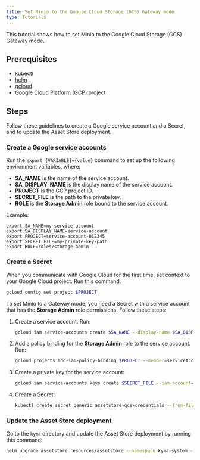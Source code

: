 ```yaml
---
title: Set Minio to the Google Cloud Storage (GCS) Gateway mode
type: Tutorials
---
```


This tutorial shows how to set Minio to the Google Cloud Storage (GCS) Gateway mode.

## Prerequisites

- [kubectl](https://kubernetes.io/docs/tasks/tools/install-kubectl/#install-kubectl)
- [helm](https://github.com/helm/helm#install)
- [gcloud](https://cloud.google.com/sdk/gcloud/)
- [Google Cloud Platform (GCP)](https://cloud.google.com) project

## Steps

Follow these guidelines to create a Google service account and a Secret, and to update the Asset Store deployment.

### Create a Google service accounts

Run the `export {VARIABLE}={value}` command to set up the following environment variables, where:

- **SA_NAME** is the name of the service account.
- **SA_DISPLAY_NAME** is the display name of the service account.
- **PROJECT** is the GCP project ID.
- **SECRET_FILE** is the path to the private key.
- **ROLE** is the **Storage Admin** role bound to the service account.

Example:
```
export SA_NAME=my-service-account
export SA_DISPLAY_NAME=service-account
export PROJECT=service-account-012345
export SECRET_FILE=my-private-key-path
export ROLE=roles/storage.admin
```

### Create a Secret

When you communicate with Google Cloud for the first time, set context to your Google Cloud project. Run this command:
```bash
gcloud config set project $PROJECT
```

To set Minio to a Gateway mode, you need a Secret with a service account that has the **Storage Admin** role permissions. Follow these steps:

1. Create a service account. Run:
    ```bash
    gcloud iam service-accounts create $SA_NAME --display-name $SA_DISPLAY_NAME
    ```
2. Add a policy binding for the **Storage Admin** role to the service account. Run:
    ```bash
    gcloud projects add-iam-policy-binding $PROJECT --member=serviceAccount:$SA_NAME@$PROJECT.iam.gserviceaccount.com --role=$ROLE
    ```
3. Create a private key for the service account:
    ```bash
    gcloud iam service-accounts keys create $SECRET_FILE --iam-account=$SA_NAME@$PROJECT.iam.gserviceaccount.com
    ```
4. Create a Secret:
    ```bash
    kubectl create secret generic assetstore-gcs-credentials --from-file=service-account.json=$SECRET_FILE --namespace kyma-system
    ```

### Update the Asset Store deployment

Go to the `kyma` directory and update the Asset Store deployment by running this command:

```bash
helm upgrade assetstore resources/assetstore --namespace kyma-system --wait=true --reuse-values --set minio.persistence.enabled=false --set minio.gcsgateway.enabled=true --set minio.gcsgateway.replicas=1 --set minio.gcsgateway.gcsKeySecret=assetstore-gcs-credentials --set minio.gcsgateway.projectId=$PROJECT --set minio.defaultBucket.enabled=false
```
